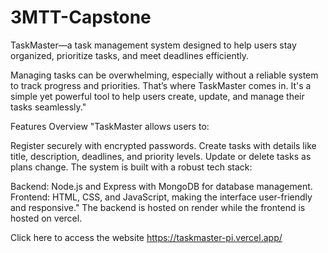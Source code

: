 # 3MTT-Capstone
TaskMaster—a task management system designed to help users stay organized, prioritize tasks, and meet deadlines efficiently.

Managing tasks can be overwhelming, especially without a reliable system to track progress and priorities. That’s where TaskMaster comes in. It's a simple yet powerful tool to help users create, update, and manage their tasks seamlessly."

Features Overview "TaskMaster allows users to:

Register securely with encrypted passwords. Create tasks with details like title, description, deadlines, and priority levels. Update or delete tasks as plans change. The system is built with a robust tech stack:

Backend: Node.js and Express with MongoDB for database management. Frontend: HTML, CSS, and JavaScript, making the interface user-friendly and responsive." The backend is hosted on render while the frontend is hosted on vercel.

Click here to access the website https://taskmaster-pi.vercel.app/
